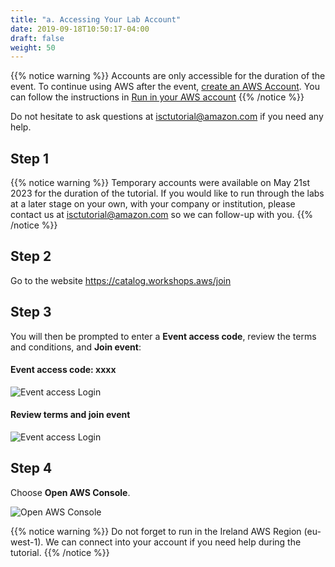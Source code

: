 ```yaml
---
title: "a. Accessing Your Lab Account"
date: 2019-09-18T10:50:17-04:00
draft: false
weight: 50
---
```


{{% notice warning %}}
Accounts are only accessible for the duration of the event. To continue using AWS after the event, [create an AWS Account](<https://aws.amazon.com/premiumsupport/knowledge-center/create-and-activate-aws-account/>).
You can follow the instructions in [Run in your AWS account](/07-aws-getting-started.html)
{{% /notice %}}

Do not hesitate to ask questions at isctutorial@amazon.com if you need any help.

## Step 1

{{% notice warning %}}
Temporary accounts were available on May 21st 2023 for the duration of the tutorial. If you would like to run through the labs at a later stage on your own, with your company or institution, please contact us at isctutorial@amazon.com so we can follow-up with you.
{{% /notice %}}

## Step 2

Go to the website https://catalog.workshops.aws/join

## Step 3

You will then be prompted to enter a **Event access code**, review the terms and conditions, and **Join event**:

#### Event access code: xxxx

![Event access Login](</images/isc23/workshop-studio-event-access.png>)

#### Review terms and join event

![Event access Login](</images/isc23/workshopstudio-terms.png>)

## Step 4

Choose **Open AWS Console**.

![Open AWS Console](</images/isc23/workshopstudio-open-console.png>)

{{% notice warning %}}
Do not forget to run in the Ireland AWS Region (eu-west-1). We can connect into your account if you need help during the tutorial.
{{% /notice %}}
